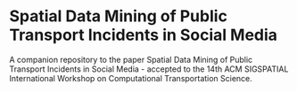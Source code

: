# Spatial Data Mining of Public Transport Incidents in Social Media
A companion repository to the paper Spatial Data Mining of Public Transport Incidents in Social Media - accepted to the 14th ACM SIGSPATIAL International Workshop on Computational Transportation Science.
